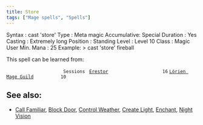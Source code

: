 ```yaml
---
title: Store
tags: ["Mage spells", "Spells"]
---
```

Syntax : cast 'store' Type : Meta magic Accumulative: Special Duration :
Yes Casting : Extremely long Position : Standing Level : Level 10 Class
: Magic User Min. Mana : 25 Example: \> cast 'store' fireball

This spell can be learned from:

`                     Sessions `
[`Erestor`](Erestor "wikilink")`                    16`
[`Lórien Mage Guild`](Lórien_Mage_Guild "wikilink")`          10`

## See also:

- [Call Familiar](Call_Familiar "wikilink"), [Block
  Door](Block_Door "wikilink"), [Control
  Weather](Control_Weather "wikilink"), [Create
  Light](Create_Light "wikilink"), [Enchant](Enchant "wikilink"), [Night
  Vision](Night_Vision "wikilink")
